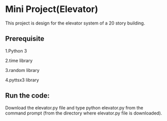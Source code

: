 # Mini Project(Elevator)

This project is design for the elevator system of a 20 story building.

## Prerequisite

1.Python 3

2.time library

3.random library

4.pyttsx3 library

## Run the code:

Download the elevator.py file and type python elevator.py from the command prompt (from the directory where elevator.py file is downloaded). 
 